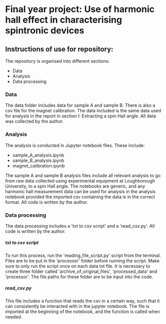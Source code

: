 # Final year project: Use of harmonic hall effect in characterising spintronic devices

## Instructions of use for repository:
The repository is organised into different sections:
- Data
- Analysis
- Data processing

### Data
The data folder includes data for sample A and sample B. There is also a csv file for the magnet calibration. The data included is the same data used for analysis in the report in section I: Extracting a spin Hall angle. All data was collected by the author.

### Analysis
The analysis is conducted in Jupyter notebook files. These include:
- sample_A_analysis.ipynb
- sample_B_analysis.ipynb
- magnet_calibration.ipynb

The sample A and sample B analysis files include all relevant analysis to go from raw data collected using experimental equipment at Loughborough University, to a spin Hall angle. The notebooks are generic, and any harmonic hall measurement data can be used for analysis in the analysis notebook provided the imported csv containing the data is in the correct format. All code is written by the author.


### Data processing 
The data processing includes a 'txt to csv script' and a 'read_csv.py'. All code is written by the author.

##### txt to csv script
To run this process, run the 'reading_file_script.py' script from the terminal. Files are to be put in the 'processor' folder before running the script. Make sure to only run the script once on each data txt file. It is necessary to create three folder called 'archive_of_original_files', 'processed_data' and 'processor'. The file paths for these folder are to be input into the code.

##### read_csv.py
This file includes a function that reads the csv in a certain way, such that it can consistently be interacted with in the jupyter notebook. The file is imported at the beginning of the notebook, and the function is called when needed.

